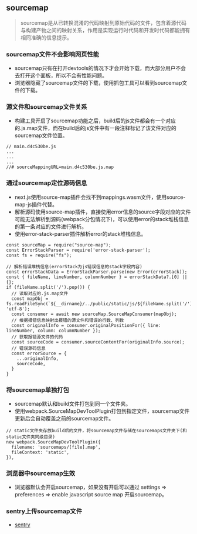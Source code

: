 ## sourcemap
> sourcemap是从已转换混淆的代码映射到原始代码的文件，包含着源代码与构建产物之间的映射关系，作用是实现运行时代码和开发时代码都能拥有相同准确的信息提示。

### sourcemap文件不会影响网页性能
- sourcemap只有在打开devtools的情况下才会开始下载，而大部分用户不会去打开这个面板，所以不会有性能问题。
- 浏览器隐藏了sourcemap文件的下载，使用抓包工具可以看到sourcemap文件的下载。
### 源文件和sourcemap文件关系
- 构建工具开启了sourcemap功能之后，build后的js文件都会有一个对应的.js.map文件，而在build后的js文件中有一段注释标记了该文件对应的sourcemap文件位置。
```
// main.d4c530be.js
...
...
...
//# sourceMappingURL=main.d4c530be.js.map
```
### 通过sourcemap定位源码信息
- next.js使用source-map插件会找不到mappings.wasm文件，使用source-map-js插件代替。
- 解析源码使用source-map插件，直接使用error信息的source字段对应的文件可能无法解析到源码(webpack分包情况下)，可以使用error的stack堆栈信息的第一条对应的文件进行解析。
- 使用error-stack-parser插件解析error的stack堆栈信息。
```
const sourceMap = require("source-map");
const ErrorStackParser = require('error-stack-parser');
const fs = require("fs");

// 解析错误堆栈信息(errorStack为js错误信息的stack字段内容)
const errorStackData = ErrorStackParser.parse(new Error(errorStack));
const { fileName, lineNumber, columnNumber } = errorStackData?.[0] || {};
if (fileName.split('/').pop()) {
  // 读取对应的.js.map文件
  const mapObj = fs.readFileSync(`${__dirname}/../public/static/js/${fileName.split('/').pop()}.map`, 'utf-8');
  const consumer = await new sourceMap.SourceMapConsumer(mapObj);
  // 根据报错信息映射出报错的源文件和错误的行数、列数
  const originalInfo = consumer.originalPositionFor({ line: lineNumber, column: columnNumber });
  // 获取报错源文件的代码
  const sourceCode = consumer.sourceContentFor(originalInfo.source);
  // 错误源码信息
  const errorSource = {
    ...originalInfo,
    sourceCode,
  }
}
```
### 将sourcemap单独打包
- sourcemap默认和build文件打包到同一个文件夹。
- 使用webpack.SourceMapDevToolPlugin打包到指定文件，sourcemap文件更新后会自动覆盖之前的sourcemap文件。
```
// static文件夹存放build后的文件，将sourcemap文件存储在sourcemaps文件夹下(和static文件夹同级目录)
new webpack.SourceMapDevToolPlugin({
  filename: 'sourcemaps/[file].map',
  fileContext: 'static',
}),
```
### 浏览器中sourcemap生效
- 浏览器默认会开启sourcemap，如果没有开启可以通过 settings => preferences => enable javascript source map 开启sourcemap。
### sentry上传sourcemap文件
- [sentry](https://juejin.cn/post/7209648356530962489#heading-10)
